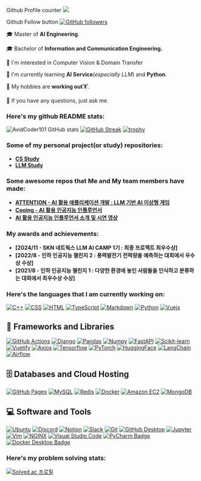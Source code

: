 Github Profile counter
<img src="https://profile-counter.glitch.me/<HoJ00n2>/count.svg">

Github Follow button
[![GitHub followers](https://img.shields.io/github/followers/HoJ00n2.svg?style=social&label=Followers)](https://github.com/HoJ00n2?tab=followers)

🎓 Master of **AI Engineering**.

🎓 Bachelor of **Information and Communication Engineering.**

🌱 I'm interested in Computer Vision & Domain Transfer

🌱 I'm currently learning **AI Service**(*especially LLM*) and **Python**.

🤔 My hobbies are **working out**🏋.

💬 If you have any questions, just ask me.

### Here's my github README stats:

![AvidCoder101 GitHub stats](https://github-readme-stats.vercel.app/api?username=HoJ00n2&show_icons=true&theme=radical) 
[![GitHub Streak](https://github-readme-streak-stats.herokuapp.com/?user=HoJ00n2&theme=radical)](https://git.io/streak-stats) 
[![trophy](https://github-profile-trophy.vercel.app/?username=HoJ00n2)](https://github.com/ryo-ma/github-profile-trophy)

### Some of my personal project(or study) repositories:

- **[CS Study](https://github.com/HoJ00n2/cs-study)**
- **[LLM Study](https://github.com/jh-jaehyuk/llm-study)**

### Some awesome repos that Me and My team members have made:

- **[ATTENTION - AI 활용 애플리케이션 개발 : LLM 기반 AI 이상형 게임](https://github.com/HoJ00n2/SKN01-4th-2Team)**
- **[Cooing - AI 활용 인공지능 인플루언서](https://github.com/HoJ00n2/SKN01-final-4Team/tree/main)**
- **[AI 활용 인공지능 인플루언서 소개 및 시연 영상](https://www.youtube.com/watch?v=me3UKL03oxM)**

### My awards and achievements:
- **[2024/11 - SKN 네트웍스 LLM AI CAMP 1기 : 최종 프로젝트 최우수상]**
- **[2022/8 - 인하 인공지능 챌린지 2 : 풍력발전기 전력량을 예측하는 대회에서 우수상 수상]**
- **[2021/8 - 인하 인공지능 챌린지 1 : 다양한 환경에 놓인 사람들을 인식하고 분류하는 대회에서 최우수상 수상]**

### Here's the languages that I am currently working on:

<p>
<a href="#"><img alt="C++" src="https://img.shields.io/badge/C%2B%2B-00599C?logo=cplusplus&logoColor=fff&style=flat"></a>
<a href="#"><img alt="CSS" src="https://img.shields.io/badge/CSS3-1572B6?logo=css3&logoColor=fff&style=flat"></a>
<a href="#"><img alt="HTML" src="https://img.shields.io/badge/HTML5-E34F26?logo=html5&logoColor=fff&style=flat"></a>
<a href="#"><img alt="TypeScript" src="https://img.shields.io/badge/TypeScript-F7DF1E?logo=typescript&logoColor=000&style=flat"></a>
<a href="https://www.markdownguide.org/"><img alt="Markdown" src="https://img.shields.io/badge/Markdown-000?logo=markdown&logoColor=fff&style=flat"></a>
<a href="https://www.python.org/"><img alt="Python" src="https://img.shields.io/badge/Python-3776AB?logo=python&logoColor=fff&style=flat"></a>
<a href="#"><img alt="Vuejs" src="https://img.shields.io/badge/Vue.js-4FC08D?logo=vue.js&logoColor=fff&style=flat"></a>
</p>

<h2>🧰 Frameworks and Libraries</h2>

<p>
<a href="https://github.com/"><img alt="GitHub Actions" src="https://img.shields.io/badge/GitHub%20Actions-2088FF?logo=githubactions&logoColor=fff&style=flat"></a>
<a href="#"><img alt="Django" src="https://img.shields.io/badge/Django-092E20?logo=django&logoColor=fff&style=flat"></a>
<a href="#"><img alt="Pandas" src="https://img.shields.io/badge/Pandas-150458?logo=pandas&logoColor=fff&style=flat"></a>
<a href="#"><img alt="Numpy" src="https://img.shields.io/badge/Numpy-013243?logo=numpy&logoColor=fff&style=flat"></a>
<a href="#"><img alt="FastAPI" src="https://img.shields.io/badge/FastAPI-009688?logo=fastapi&logoColor=fff&style=flat"></a>
<a href="#"><img alt="Scikit-learn" src="https://img.shields.io/badge/scikit%20learn-F7931E?logo=scikit-learn&logoColor=fff&style=flat"></a>
<a href="#"><img alt="Vuetify" src="https://img.shields.io/badge/Vuetify-1867C0?logo=vuetify&logoColor=fff&style=flat"></a>
<a href="#"><img alt="Axios" src="https://img.shields.io/badge/Axios-5A29E4?logo=axios&logoColor=fff&style=flat"></a>
<a href="#"><img alt="Tensorflow" src="https://img.shields.io/badge/Tensorflow-FF6F00?logo=tensorflow&logoColor=fff&style=flat"></a>
<a href="#"><img alt="PyTorch" src="https://img.shields.io/badge/PyTorch-EE4C2C?logo=pytorch&logoColor=fff&style=flat"></a>
<a href="#"><img alt="HuggingFace" src="https://img.shields.io/badge/Transformers-FFD21E?logo=huggingface&logoColor=000&style=flat"></a>
<a href="#"><img alt="LangChain" src="https://img.shields.io/badge/LangChain-teal?logo=LangChain&logoColor=FFFFFF&label="></a>
<a href="#"><img alt="Airflow" src="https://img.shields.io/badge/apacheairflow-017CEE?logo=apacheairflow&style=flat"></a>
</p>

<h2>🗄️ Databases and Cloud Hosting</h2>

<p>
<a href="#"><img alt="GitHub Pages" src="https://img.shields.io/badge/GitHub%20Pages-327FC7.svg?logo=github&logoColor=white"></a>
<a href="#"><img alt="MySQL" src="https://img.shields.io/badge/MySQL-4479A1?logo=mysql&logoColor=fff&style=flat"></a>
<a href="#"><img alt="Redis" src="https://img.shields.io/badge/Redis-FF4438?logo=redis&logoColor=fff&style=flat"></a>
<a href="#"><img alt="Docker" src="https://img.shields.io/badge/Docker-2496ED?logo=docker&logoColor=fff&style=flat"></a>
<a href="#"><img alt="Amazon EC2" src="https://img.shields.io/badge/Amazon%20EC2-FF9900?logo=amazonec2&logoColor=fff&style=flat"></a>
<a href="#"><img alt="MongoDB" src="https://img.shields.io/badge/MongoDB-47A248?logo=mongodb&logoColor=fff&style=flat"></a>
</p>

<h2>💻 Software and Tools</h2>

<p>
<a href="#"><img alt="Ubuntu" src="https://img.shields.io/badge/Ubuntu-E95420?logo=ubuntu&logoColor=fff&style=flat"></a>
<a href="#"><img alt="Discord" src="https://img.shields.io/badge/Discord-5865F2.svg?logo=discord&logoColor=white"></a>
<a href="#"><img alt="Notion" src="https://img.shields.io/badge/Notion-000000.svg?logo=notion&logoColor=white"></a>
<a href="#"><img alt="Slack" src="https://img.shields.io/badge/Slack-4A154B.svg?logo=slack&logoColor=white"></a>
<a href="#"><img alt="Git" src="https://img.shields.io/badge/Git-F05033.svg?logo=git&logoColor=white"></a>
<a href="#"><img alt="GitHub Desktop" src="https://img.shields.io/badge/GitHub%20Desktop-8034A9.svg?logo=github&logoColor=white"></a>
<a href="#"><img alt="Jupyter" src="https://img.shields.io/badge/Jupyter-F37626.svg?logo=Jupyter&logoColor=white"></a>
<a href="#"><img alt="Vim" src="https://img.shields.io/badge/Vim-019733?logo=vim&logoColor=fff&style=flat"></a>
<a href="#"><img alt="NGINX" src="https://img.shields.io/badge/NGINX-009639?logo=nginx&logoColor=fff&style=flat"></a>
<a href="#"><img alt="Visual Studio Code" src="https://img.shields.io/badge/Visual%20Studio%20Code-0078d7.svg?logo=visual-studio-code&logoColor=white"></a>
<a href="#"><img src="https://img.shields.io/badge/PyCharm-000?logo=pycharm&logoColor=fff&style=flat" alt="PyCharm Badge"></a>
<a href="#"><img src="https://img.shields.io/badge/Docker%20Desktop-2496ED?logo=docker&logoColor=fff&style=flat" alt="Docker Desktop Badge"></a>
</p>


### Here's my problem solving stats:


[![Solved.ac 프로필](http://mazassumnida.wtf/api/v2/generate_badge?boj=jooon1995)](https://solved.ac/jooon1995)
